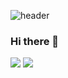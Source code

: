 ![header](https://capsule-render.vercel.app/api?type=Soft&color=gradient&height=100&section=header&text=HHCHO0220&fontSize=40&animation=fadeIn)

### Hi there 👋

<img src="https://img.shields.io/badge/iOS-000000?style=for-the-badge&logo=Apple&logoColor=white">
<img src="https://img.shields.io/badge/Swift-F05138?style=for-the-badge&logo=Swift&logoColor=white">


